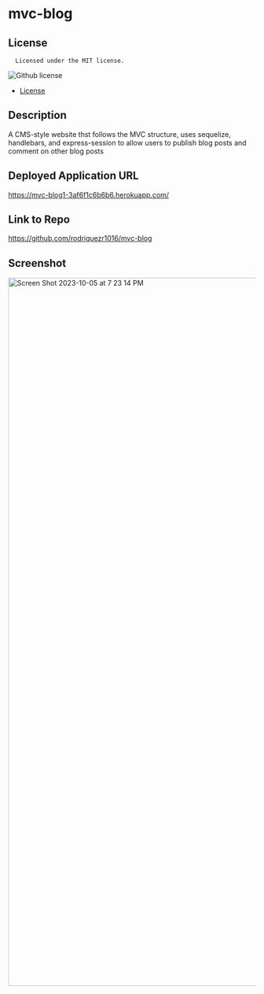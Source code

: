# mvc-blog

  
## License
    
      Licensed under the MIT license.
  ![Github license](https://img.shields.io/badge/license-MIT-blue.svg)
  
 * [License](#license)

  
## Description
  A CMS-style website thst follows the MVC structure, uses sequelize, handlebars, and express-session to allow users to publish blog posts and comment on other blog posts
## Deployed Application URL
  https://mvc-blog1-3af6f1c6b6b6.herokuapp.com/
## Link to Repo
  https://github.com/rodriguezr1016/mvc-blog
## Screenshot
  

<img width="1440" alt="Screen Shot 2023-10-05 at 7 23 14 PM" src="https://github.com/rodriguezr1016/mvc-blog/assets/134916213/fb5af6b3-249e-4479-a0c7-4f32f5ff437f">



